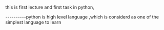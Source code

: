 this is first lecture and first task in python,

----------python is high level language ,which is considerd as one of the simplest language to learn
